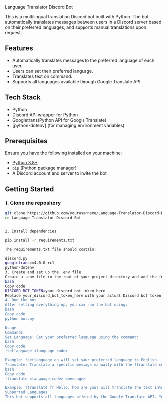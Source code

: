 Language Translator Discord Bot

This is a multilingual translation Discord bot built with Python. The bot automatically translates messages between users in a Discord server based on their preferred languages, and supports manual translations upon request.
## Features
- Automatically translates messages to the preferred language of each user.
- Users can set their preferred language.
- Translates text on command.
- Supports all languages available through Google Translate API.

## Tech Stack
- Python
- Discord API wrapper for Python
- Googletrans(Python API for Google Translate)
- [python-dotenv] (for managing environment variables)

## Prerequisites

Ensure you have the following installed on your machine:

- [Python 3.8+](https://www.python.org/downloads/)
- `pip` (Python package manager)
- A Discord account and server to invite the bot

## Getting Started

### 1. Clone the repository

```bash
git clone https://github.com/yourusername/Language-Translator-Discord-Bot.git
cd Language-Translator-Discord-Bot


2. Install dependencies

pip install -r requirements.txt

The requirements.txt file should contain:

discord.py
googletrans==4.0.0-rc1
python-dotenv
3. Create and set up the .env file
Create a .env file in the root of your project directory and add the following:
bash
Copy code
DISCORD_BOT_TOKEN=your_discord_bot_token_here
Replace your_discord_bot_token_here with your actual Discord bot token (keep it secure and don't share it publicly).
4. Run the bot
After setting everything up, you can run the bot using:
bash
Copy code
python bot.py

Usage
Commands
Set Language: Set your preferred language using the command:
bash
Copy code
!setlanguage <language_code>

Example: !setlanguage en will set your preferred language to English.
Translate: Translate a specific message manually with the !translate command:
bash
Copy code
!translate <language_code> <message>

Example: !translate fr Hello, how are you? will translate the text into French.
Supported Languages
This bot supports all languages offered by the Google Translate API. You can view the full list of language codes here.



